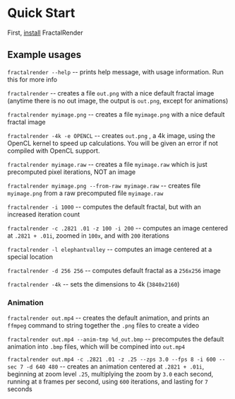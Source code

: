 # Quick Start

First, [install](./#/installing) FractalRender


## Example usages

`fractalrender --help` -- prints help message, with usage information. Run this for more info

`fractalrender` -- creates a file `out.png` with a nice default fractal image (anytime there is no out image, the output is `out.png`, except for animations)

`fractalrender myimage.png` -- creates a file `myimage.png` with a nice default fractal image

`fractalrender -4k -e OPENCL` -- creates `out.png` , a 4k image, using the OpenCL kernel to speed up calculations. You will be given an error if not compiled with OpenCL support.

`fractalrender myimage.raw` -- creates a file `myimage.raw` which is just precomputed pixel iterations, NOT an image

`fractalrender myimage.png --from-raw myimage.raw` -- creates file `myimage.png` from a raw precomputed file `myimage.raw`

`fractalrender -i 1000` -- computes the default fractal, but with an increased iteration count

`fractalrender -c .2821 .01 -z 100 -i 200` -- computes an image centered at `.2821 + .01i`, zoomed in `100x`, and with `200` iterations

`fractalrender -l elephantvalley` -- computes an image centered at a special location

`fractalrender -d 256 256` -- computes default fractal as a `256x256` image

`fractalrender -4k` -- sets the dimensions to 4k (`3840x2160`)

### Animation


`fractalrender out.mp4` -- creates the default animation, and prints an `ffmpeg` command to string together the `.png` files to create a video

`fractalrender out.mp4 --anim-tmp %d_out.bmp` -- precomputes the default animation into `.bmp` files, which will be compined into `out.mp4`

`fractalrender out.mp4 -c .2821 .01 -z .25 --zps 3.0 --fps 8 -i 600 --sec 7 -d 640 480` -- creates an animation centered at `.2821 + .01i`, beginning at zoom level `.25`, multiplying the zoom by `3.0` each second, running at `8` frames per second, using `600` iterations, and lasting for `7` seconds





